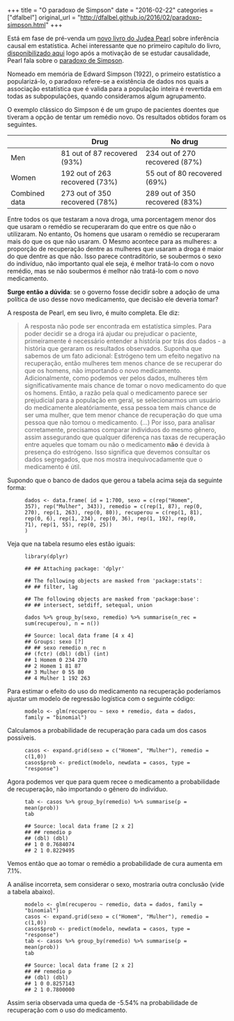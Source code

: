 +++
title = "O paradoxo de Simpson"
date = "2016-02-22"
categories = ["dfalbel"]
original_url = "http://dfalbel.github.io/2016/02/paradoxo-simpson.html"
+++

<p class="post">
<article class="post-content">
<p>
Está em fase de pré-venda um
<a href="http://www.amazon.com/Causal-Inference-Statistics-Judea-Pearl/dp/1119186846/ref=sr_1_1?ie=UTF8&amp;qid=1452539578&amp;sr=8-1&amp;keywords=judea+pearl+primer">novo
livro do Judea Pearl</a> sobre inferência causal em estatística. Achei
interessante que no primeiro capítulo do livro,
<a href="http://bayes.cs.ucla.edu/PRIMER/">disponibilizado aqui</a> logo
após a motivação de se estudar causalidade, Pearl fala sobre o
<a href="https://en.wikipedia.org/wiki/Simpson%27s_paradox">paradoxo de
Simpson</a>.
</p>
<p>
Nomeado em memória de Edward Simpson (1922), o primeiro estatístico a
popularizá-lo, o paradoxo refere-se a existência de dados nos quais a
associação estatística que é valida para a população inteira é revertida
em todas as subpopulações, quando consideramos algum agrupamento.
</p>
<p>
O exemplo clássico do Simpson é de um grupo de pacientes doentes que
tiveram a opção de tentar um remédio novo. Os resultados obtidos foram
os seguintes.
</p>
<table>
<thead>
<tr>
<th>
 
</th>
<th>
Drug
</th>
<th>
No drug
</th>
</tr>
</thead>
<tbody>
<tr>
<td>
Men
</td>
<td>
81 out of 87 recovered (93%)
</td>
<td>
234 out of 270 recovered (87%)
</td>
</tr>
<tr>
<td>
Women
</td>
<td>
192 out of 263 recovered (73%)
</td>
<td>
55 out of 80 recovered (69%)
</td>
</tr>
<tr>
<td>
Combined data
</td>
<td>
273 out of 350 recovered (78%)
</td>
<td>
289 out of 350 recovered (83%)
</td>
</tr>
</tbody>
</table>
<p>
Entre todos os que testaram a nova droga, uma porcentagem menor dos que
usaram o remédio se recuperaram do que entre os que não o utilizaram. No
entanto, Os homens que usaram o remédio se recuperaram mais do que os
que não usaram. O Mesmo acontece para as mulheres: a proporção de
recuperação dentre as mulheres que usaram a droga é maior do que dentre
as que não. Isso parece contraditório, se soubermos o sexo do indivíduo,
não importanto qual ele seja, é melhor tratá-lo com o novo remédio, mas
se não soubermos é melhor não tratá-lo com o novo medicamento.
</p>
<p>
<strong>Surge então a dúvida</strong>: se o governo fosse decidir sobre
a adoção de uma política de uso desse novo medicamento, que decisão ele
deveria tomar?
</p>
<p>
A resposta de Pearl, em seu livro, é muito completa. Ele diz:
</p>
<blockquote>
<p>
A resposta não pode ser encontrada em estatística simples. Para poder
decidir se a droga irá ajudar ou prejudicar o paciente, primeiramente é
necessário entender a história por trás dos dados - a história que
geraram os resultados observados. Suponha que sabemos de um fato
adicional: Estrógeno tem um efeito negativo na recuperação, então
mulheres tem menos chance de se recuperar do que os homens, não
importando o novo medicamento. Adicionalmente, como podemos ver pelos
dados, mulheres têm significativamente mais chance de tomar o novo
medicamento do que os homens. Então, a razão pela qual o medicamento
parece ser prejudicial para a população em geral, se selecionarmos um
usuário do medicamente aleatóriamente, essa pessoa tem mais chance de
ser uma mulher, que tem menor chance de recuperação do que uma pessoa
que não tomou o medicamento. (…) Por isso, para analisar corretamente,
precisamos comparar individuos do mesmo gênero, assim assegurando que
qualquer diferença nas taxas de recuperação entre aqueles que tomam ou
não o medicamento <strong>não</strong> é devida à presença do estrógeno.
Isso significa que devemos consultar os dados segregados, que nos mostra
inequivocadamente que o medicamento é útil.
</p>
</blockquote>
<p>
Supondo que o banco de dados que gerou a tabela acima seja da seguinte
forma:
</p>
<figure class="highlight">
<pre><code class="language-r"><span class="n">dados</span><span class="w"> </span><span class="o">&lt;-</span><span class="w"> </span><span class="n">data.frame</span><span class="p">(</span><span class="w"> </span><span class="n">id</span><span class="w"> </span><span class="o">=</span><span class="w"> </span><span class="m">1</span><span class="o">:</span><span class="m">700</span><span class="p">,</span><span class="w"> </span><span class="n">sexo</span><span class="w"> </span><span class="o">=</span><span class="w"> </span><span class="nf">c</span><span class="p">(</span><span class="nf">rep</span><span class="p">(</span><span class="s2">&quot;Homem&quot;</span><span class="p">,</span><span class="w"> </span><span class="m">357</span><span class="p">),</span><span class="w"> </span><span class="nf">rep</span><span class="p">(</span><span class="s2">&quot;Mulher&quot;</span><span class="p">,</span><span class="w"> </span><span class="m">343</span><span class="p">)),</span><span class="w"> </span><span class="n">remedio</span><span class="w"> </span><span class="o">=</span><span class="w"> </span><span class="nf">c</span><span class="p">(</span><span class="nf">rep</span><span class="p">(</span><span class="m">1</span><span class="p">,</span><span class="w"> </span><span class="m">87</span><span class="p">),</span><span class="w"> </span><span class="nf">rep</span><span class="p">(</span><span class="m">0</span><span class="p">,</span><span class="w"> </span><span class="m">270</span><span class="p">),</span><span class="w"> </span><span class="nf">rep</span><span class="p">(</span><span class="m">1</span><span class="p">,</span><span class="w"> </span><span class="m">263</span><span class="p">),</span><span class="w"> </span><span class="nf">rep</span><span class="p">(</span><span class="m">0</span><span class="p">,</span><span class="w"> </span><span class="m">80</span><span class="p">)),</span><span class="w"> </span><span class="n">recuperou</span><span class="w"> </span><span class="o">=</span><span class="w"> </span><span class="nf">c</span><span class="p">(</span><span class="nf">rep</span><span class="p">(</span><span class="m">1</span><span class="p">,</span><span class="w"> </span><span class="m">81</span><span class="p">),</span><span class="w"> </span><span class="nf">rep</span><span class="p">(</span><span class="m">0</span><span class="p">,</span><span class="w"> </span><span class="m">6</span><span class="p">),</span><span class="w"> </span><span class="nf">rep</span><span class="p">(</span><span class="m">1</span><span class="p">,</span><span class="w"> </span><span class="m">234</span><span class="p">),</span><span class="w"> </span><span class="nf">rep</span><span class="p">(</span><span class="m">0</span><span class="p">,</span><span class="w"> </span><span class="m">36</span><span class="p">),</span><span class="w"> </span><span class="nf">rep</span><span class="p">(</span><span class="m">1</span><span class="p">,</span><span class="w"> </span><span class="m">192</span><span class="p">),</span><span class="w"> </span><span class="nf">rep</span><span class="p">(</span><span class="m">0</span><span class="p">,</span><span class="w"> </span><span class="m">71</span><span class="p">),</span><span class="w"> </span><span class="nf">rep</span><span class="p">(</span><span class="m">1</span><span class="p">,</span><span class="w"> </span><span class="m">55</span><span class="p">),</span><span class="w"> </span><span class="nf">rep</span><span class="p">(</span><span class="m">0</span><span class="p">,</span><span class="w"> </span><span class="m">25</span><span class="p">))</span><span class="w">
</span><span class="p">)</span></code></pre>
</figure>
<p>
Veja que na tabela resumo eles estão iguais:
</p>
<figure class="highlight">
<pre><code class="language-r"><span class="n">library</span><span class="p">(</span><span class="n">dplyr</span><span class="p">)</span></code></pre>
</figure>
<figure class="highlight">
<pre><code class="language-text">## ## Attaching package: &apos;dplyr&apos;</code></pre>
</figure>
<figure class="highlight">
<pre><code class="language-text">## The following objects are masked from &apos;package:stats&apos;:
## ## filter, lag</code></pre>
</figure>
<figure class="highlight">
<pre><code class="language-text">## The following objects are masked from &apos;package:base&apos;:
## ## intersect, setdiff, setequal, union</code></pre>
</figure>
<figure class="highlight">
<pre><code class="language-r"><span class="n">dados</span><span class="w"> </span><span class="o">%&gt;%</span><span class="w"> </span><span class="n">group_by</span><span class="p">(</span><span class="n">sexo</span><span class="p">,</span><span class="w"> </span><span class="n">remedio</span><span class="p">)</span><span class="w"> </span><span class="o">%&gt;%</span><span class="w"> </span><span class="n">summarise</span><span class="p">(</span><span class="n">n_rec</span><span class="w"> </span><span class="o">=</span><span class="w"> </span><span class="nf">sum</span><span class="p">(</span><span class="n">recuperou</span><span class="p">),</span><span class="w"> </span><span class="n">n</span><span class="w"> </span><span class="o">=</span><span class="w"> </span><span class="n">n</span><span class="p">())</span></code></pre>
</figure>
<figure class="highlight">
<pre><code class="language-text">## Source: local data frame [4 x 4]
## Groups: sexo [?]
## ## sexo remedio n_rec n
## (fctr) (dbl) (dbl) (int)
## 1 Homem 0 234 270
## 2 Homem 1 81 87
## 3 Mulher 0 55 80
## 4 Mulher 1 192 263</code></pre>
</figure>
<p>
Para estimar o efeito do uso do medicamento na recuperação poderíamos
ajustar um modelo de regressão logística com o seguinte código:
</p>
<figure class="highlight">
<pre><code class="language-r"><span class="n">modelo</span><span class="w"> </span><span class="o">&lt;-</span><span class="w"> </span><span class="n">glm</span><span class="p">(</span><span class="n">recuperou</span><span class="w"> </span><span class="o">~</span><span class="w"> </span><span class="n">sexo</span><span class="w"> </span><span class="o">+</span><span class="w"> </span><span class="n">remedio</span><span class="p">,</span><span class="w"> </span><span class="n">data</span><span class="w"> </span><span class="o">=</span><span class="w"> </span><span class="n">dados</span><span class="p">,</span><span class="w"> </span><span class="n">family</span><span class="w"> </span><span class="o">=</span><span class="w"> </span><span class="s2">&quot;binomial&quot;</span><span class="p">)</span></code></pre>
</figure>
<p>
Calculamos a probabilidade de recuperação para cada um dos casos
possíveis.
</p>
<figure class="highlight">
<pre><code class="language-r"><span class="n">casos</span><span class="w"> </span><span class="o">&lt;-</span><span class="w"> </span><span class="n">expand.grid</span><span class="p">(</span><span class="n">sexo</span><span class="w"> </span><span class="o">=</span><span class="w"> </span><span class="nf">c</span><span class="p">(</span><span class="s2">&quot;Homem&quot;</span><span class="p">,</span><span class="w"> </span><span class="s2">&quot;Mulher&quot;</span><span class="p">),</span><span class="w"> </span><span class="n">remedio</span><span class="w"> </span><span class="o">=</span><span class="w"> </span><span class="nf">c</span><span class="p">(</span><span class="m">1</span><span class="p">,</span><span class="m">0</span><span class="p">))</span><span class="w">
</span><span class="n">casos</span><span class="o">$</span><span class="n">prob</span><span class="w"> </span><span class="o">&lt;-</span><span class="w"> </span><span class="n">predict</span><span class="p">(</span><span class="n">modelo</span><span class="p">,</span><span class="w"> </span><span class="n">newdata</span><span class="w"> </span><span class="o">=</span><span class="w"> </span><span class="n">casos</span><span class="p">,</span><span class="w"> </span><span class="n">type</span><span class="w"> </span><span class="o">=</span><span class="w"> </span><span class="s2">&quot;response&quot;</span><span class="p">)</span></code></pre>
</figure>
<p>
Agora podemos ver que para quem recee o medicamento a probabilidade de
recuperação, não importando o gênero do indivíduo.
</p>
<figure class="highlight">
<pre><code class="language-r"><span class="n">tab</span><span class="w"> </span><span class="o">&lt;-</span><span class="w"> </span><span class="n">casos</span><span class="w"> </span><span class="o">%&gt;%</span><span class="w"> </span><span class="n">group_by</span><span class="p">(</span><span class="n">remedio</span><span class="p">)</span><span class="w"> </span><span class="o">%&gt;%</span><span class="w"> </span><span class="n">summarise</span><span class="p">(</span><span class="n">p</span><span class="w"> </span><span class="o">=</span><span class="w"> </span><span class="n">mean</span><span class="p">(</span><span class="n">prob</span><span class="p">))</span><span class="w">
</span><span class="n">tab</span></code></pre>
</figure>
<figure class="highlight">
<pre><code class="language-text">## Source: local data frame [2 x 2]
## ## remedio p
## (dbl) (dbl)
## 1 0 0.7684074
## 2 1 0.8229495</code></pre>
</figure>
<p>
Vemos então que ao tomar o remédio a probabilidade de cura aumenta em
7.1%.
</p>
<p>
A análise incorreta, sem considerar o sexo, mostraria outra conclusão
(vide a tabela abaixo).
</p>
<figure class="highlight">
<pre><code class="language-r"><span class="n">modelo</span><span class="w"> </span><span class="o">&lt;-</span><span class="w"> </span><span class="n">glm</span><span class="p">(</span><span class="n">recuperou</span><span class="w"> </span><span class="o">~</span><span class="w"> </span><span class="n">remedio</span><span class="p">,</span><span class="w"> </span><span class="n">data</span><span class="w"> </span><span class="o">=</span><span class="w"> </span><span class="n">dados</span><span class="p">,</span><span class="w"> </span><span class="n">family</span><span class="w"> </span><span class="o">=</span><span class="w"> </span><span class="s2">&quot;binomial&quot;</span><span class="p">)</span><span class="w">
</span><span class="n">casos</span><span class="w"> </span><span class="o">&lt;-</span><span class="w"> </span><span class="n">expand.grid</span><span class="p">(</span><span class="n">sexo</span><span class="w"> </span><span class="o">=</span><span class="w"> </span><span class="nf">c</span><span class="p">(</span><span class="s2">&quot;Homem&quot;</span><span class="p">,</span><span class="w"> </span><span class="s2">&quot;Mulher&quot;</span><span class="p">),</span><span class="w"> </span><span class="n">remedio</span><span class="w"> </span><span class="o">=</span><span class="w"> </span><span class="nf">c</span><span class="p">(</span><span class="m">1</span><span class="p">,</span><span class="m">0</span><span class="p">))</span><span class="w">
</span><span class="n">casos</span><span class="o">$</span><span class="n">prob</span><span class="w"> </span><span class="o">&lt;-</span><span class="w"> </span><span class="n">predict</span><span class="p">(</span><span class="n">modelo</span><span class="p">,</span><span class="w"> </span><span class="n">newdata</span><span class="w"> </span><span class="o">=</span><span class="w"> </span><span class="n">casos</span><span class="p">,</span><span class="w"> </span><span class="n">type</span><span class="w"> </span><span class="o">=</span><span class="w"> </span><span class="s2">&quot;response&quot;</span><span class="p">)</span><span class="w">
</span><span class="n">tab</span><span class="w"> </span><span class="o">&lt;-</span><span class="w"> </span><span class="n">casos</span><span class="w"> </span><span class="o">%&gt;%</span><span class="w"> </span><span class="n">group_by</span><span class="p">(</span><span class="n">remedio</span><span class="p">)</span><span class="w"> </span><span class="o">%&gt;%</span><span class="w"> </span><span class="n">summarise</span><span class="p">(</span><span class="n">p</span><span class="w"> </span><span class="o">=</span><span class="w"> </span><span class="n">mean</span><span class="p">(</span><span class="n">prob</span><span class="p">))</span><span class="w">
</span><span class="n">tab</span></code></pre>
</figure>
<figure class="highlight">
<pre><code class="language-text">## Source: local data frame [2 x 2]
## ## remedio p
## (dbl) (dbl)
## 1 0 0.8257143
## 2 1 0.7800000</code></pre>
</figure>
<p>
Assim seria observada uma queda de -5.54% na probabilidade de
recuperação com o uso do medicamento.
</p>
</article>
<br> <ins class="adsbygoogle"></ins> <br>
</p>

